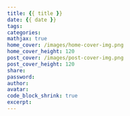 ```yaml
---
title: {{ title }}
date: {{ date }}
tags:
categories:
mathjax: true
home_cover: /images/home-cover-img.png
home_cover_height: 120
post_cover: /images/post-cover-img.png
post_cover_height: 120
share:
password:
author:
avatar:
code_block_shrink: true
excerpt:
---
```

